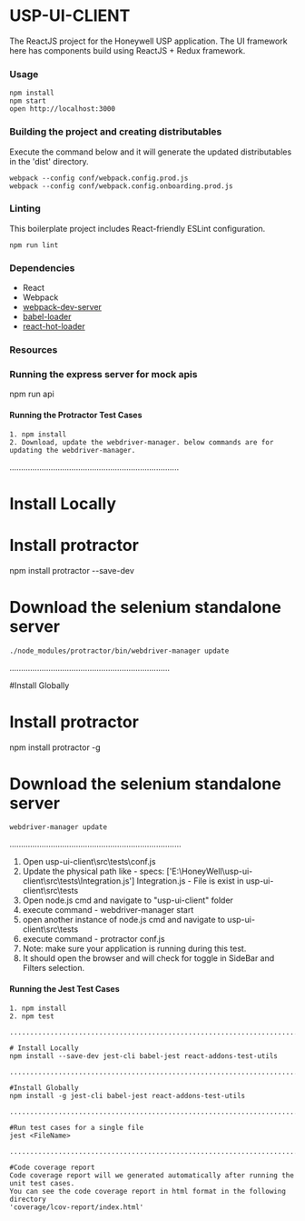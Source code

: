 USP-UI-CLIENT
=====================

The ReactJS project for the Honeywell USP application.
The UI framework here has components build using ReactJS + Redux framework.

### Usage

```
npm install
npm start
open http://localhost:3000
```

### Building the project and creating distributables

Execute the command below and it will generate the updated distributables in the 'dist' directory.
```
webpack --config conf/webpack.config.prod.js
webpack --config conf/webpack.config.onboarding.prod.js
```

### Linting

This boilerplate project includes React-friendly ESLint configuration.

```
npm run lint
```


### Dependencies

* React
* Webpack
* [webpack-dev-server](https://github.com/webpack/webpack-dev-server)
* [babel-loader](https://github.com/babel/babel-loader)
* [react-hot-loader](https://github.com/gaearon/react-hot-loader)

### Resources

### Running the express server for mock apis
npm run api


#### Running the Protractor Test Cases
```
1. npm install
2. Download, update the webdriver-manager. below commands are for updating the webdriver-manager.

```
..........................................................................

# Install Locally

# Install protractor
npm install protractor --save-dev


# Download the selenium standalone server

```
./node_modules/protractor/bin/webdriver-manager update

```
......................................................................

#Install Globally

# Install protractor
npm install protractor -g

# Download the selenium standalone server
```
webdriver-manager update

```
...........................................................................

1. Open usp-ui-client\src\tests\conf.js
2. Update the physical path like -  specs: ['E:\\HoneyWell\\usp-ui-client\\src\\tests\\Integration.js']
   Integration.js - File is exist in usp-ui-client\src\tests
3. Open node.js cmd and navigate to "usp-ui-client" folder   
4. execute command - webdriver-manager start
5. open another instance of node.js cmd  and  navigate to usp-ui-client\src\tests
6. execute command - protractor conf.js
7. Note: make sure your application is running during this test.
8. It should open the browser and will check for toggle in SideBar and Filters selection.


#### Running the Jest Test Cases
```
1. npm install
2. npm test

................................................................................

# Install Locally
npm install --save-dev jest-cli babel-jest react-addons-test-utils

................................................................................

#Install Globally
npm install -g jest-cli babel-jest react-addons-test-utils

................................................................................

#Run test cases for a single file
jest <FileName>

................................................................................

#Code coverage report
Code coverage report will we generated automatically after running the unit test cases.
You can see the code coverage report in html format in the following directory
'coverage/lcov-report/index.html'
